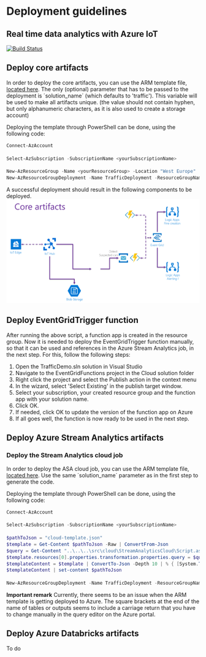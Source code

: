 # Deployment guidelines
## Real time data analytics with Azure IoT
[![Build Status](https://dev.azure.com/SamVanhoutte/real-time-traffic-iot/_apis/build/status/SamVanhoutte.real-time-traffic-iot?branchName=master)](https://dev.azure.com/SamVanhoutte/real-time-traffic-iot/_build/latest?definitionId=1&branchName=master)

## Deploy core artifacts
In order to deploy the core artifacts, you can use the ARM template file, [located here](../deploy/arm/01-core-artifacts/template.json).  The only (optional) parameter that has to be passed to the deployment is ´solution_name´ (which defaults to 'traffic').  This variable will be used to make all artifacts unique.  (the value should not contain hyphen, but only alphanumeric characters, as it is also used to create a storage account)

Deploying the template through PowerShell can be done, using the following code:
```powershell
Connect-AzAccount

Select-AzSubscription -SubscriptionName <yourSubscriptionName>

New-AzResourceGroup -Name <yourResourceGroup> -Location "West Europe"
New-AzResourceGroupDeployment -Name TrafficDeployment -ResourceGroupName <yourResourceGroup> -TemplateFile .\deploy\arm\01-core-artifacts\template.json -solution_name trafficdemo
```

A successful deployment should result in the following components to be deployed.
![initial architecture schema](./images/scenario-deploy-01.png "Initial architecture schema")

## Deploy EventGridTrigger function
After running the above script, a function app is created in the resource group.  Now it is needed to deploy the EventGridTrigger function manually, so that it can be used and references in the Azure Stream Analytics job, in the next step.
For this, follow the following steps:
1. Open the TrafficDemo.sln solution in Visual Studio
1. Navigate to the EventGridFunctions project in the Cloud solution folder
1. Right click the project and select the Publish action in the context menu
1. In the wizard, select 'Select Existing' in the publish target window.
1. Select your subscription, your created resource group and the function app with your solution name.
1. Click OK.
1. If needed, click OK to update the version of the function app on Azure
1. If all goes well, the function is now ready to be used in the next step.

## Deploy Azure Stream Analytics artifacts

### Deploy the Stream Analytics cloud job
In order to deploy the ASA cloud job, you can use the ARM template file, [located here](../deploy/arm/02-stream-analytics/cloud-template.json).  Use the same ´solution_name´ parameter as in the first step to generate the code.

Deploying the template through PowerShell can be done, using the following code:
```powershell
Connect-AzAccount

Select-AzSubscription -SubscriptionName <yourSubscriptionName>

$pathToJson = "cloud-template.json"
$template = Get-Content $pathToJson -Raw | ConvertFrom-Json
$query = Get-Content "..\..\..\src\cloud\StreamAnalyticsCloud\Script.asaql" -Raw | Out-String
$template.resources[0].properties.transformation.properties.query = $query
$templateContent = $template | ConvertTo-Json -Depth 10 | % { [System.Text.RegularExpressions.Regex]::Unescape($_) }
$templateContent | set-content $pathToJson

New-AzResourceGroupDeployment -Name TrafficDeployment -ResourceGroupName <yourResourceGroup> -TemplateFile .\deploy\arm\02-stream-analytics\cloud-template.json -solution_name trafficdemo
```

__Important remark__
Currently, there seems to be an issue when the ARM template is getting deployed to Azure.  The square brackets at the end of the name of tables or outputs seems to include a carriage return that you have to change manually in the query editor on the Azure portal.

 ## Deploy Azure Databricks artifacts

To do